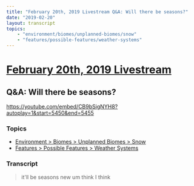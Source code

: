 ```yaml
---
title: "February 20th, 2019 Livestream Q&A: Will there be seasons?"
date: "2019-02-20"
layout: transcript
topics:
    - "environment/biomes/unplanned-biomes/snow"
    - "features/possible-features/weather-systems"
---
```

# [February 20th, 2019 Livestream](../2019-02-20.md)
## Q&A: Will there be seasons?
https://youtube.com/embed/CB9bSigNYH8?autoplay=1&start=5450&end=5455

### Topics
* [Environment > Biomes > Unplanned Biomes > Snow](../topics/environment/biomes/unplanned-biomes/snow.md)
* [Features > Possible Features > Weather Systems](../topics/features/possible-features/weather-systems.md)

### Transcript

> it'll be seasons new um think I think
